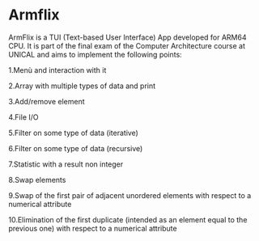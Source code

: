 # Armflix

ArmFlix is a TUI (Text-based User Interface) App developed for ARM64 CPU. It is part of the final exam of the Computer Architecture course at UNICAL and aims to implement the following points:

1.Menù and interaction with it

2.Array with multiple types of data and print

3.Add/remove element

4.File I/O

5.Filter on some type of data (iterative)

6.Filter on some type of data (recursive)

7.Statistic with a result non integer

8.Swap elements

9.Swap of the first pair of adjacent unordered elements with respect to a numerical attribute

10.Elimination of the first duplicate (intended as an element equal to the previous one) with respect to a numerical attribute

